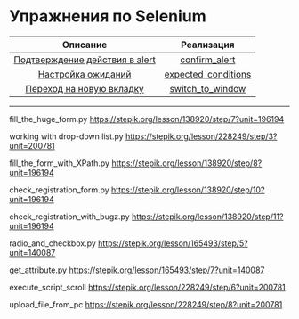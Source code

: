 # Упражнения по Selenium

|                         Описание                         |                       Реализация                        |
|:--------------------------------------------------------:|:-------------------------------------------------------:|
| [Подтверждение действия в alert](tasks/confirm_alert.md) |       [confirm_alert](solutions/confirm_alert.py)       |
|    [Настройка ожиданий](tasks/expected_conditions.md)    | [expected_conditions](solutions/expected_conditions.py) |
|  [Переход на новую вкладку](tasks/switch_to_window.md)   |    [switch_to_window](solutions/switch_to_window.py)    |

---
fill_the_huge_form.py https://stepik.org/lesson/138920/step/7?unit=196194

working with drop-down list.py     https://stepik.org/lesson/228249/step/3?unit=200781

fill_the_form_with_XPath.py https://stepik.org/lesson/138920/step/8?unit=196194

check_registration_form.py https://stepik.org/lesson/138920/step/10?unit=196194

check_registration_with_bugz.py https://stepik.org/lesson/138920/step/11?unit=196194

radio_and_checkbox.py https://stepik.org/lesson/165493/step/5?unit=140087

get_attribute.py https://stepik.org/lesson/165493/step/7?unit=140087

execute_script_scroll https://stepik.org/lesson/228249/step/6?unit=200781

upload_file_from_pc  https://stepik.org/lesson/228249/step/8?unit=200781

